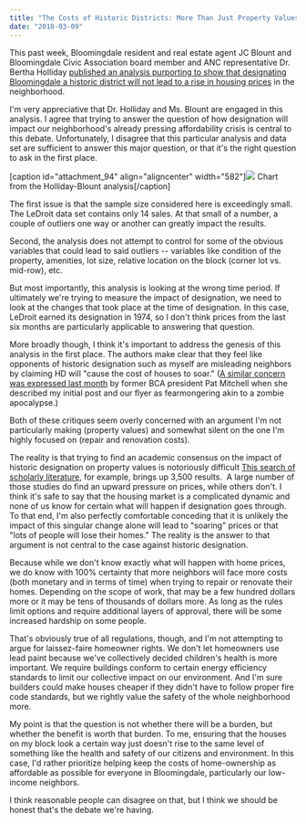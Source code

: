```yaml
---
title: "The Costs of Historic Districts: More Than Just Property Values"
date: "2018-03-09"
---
```


This past week, Bloomingdale resident and real estate agent JC Blount and Bloomingdale Civic Association board member and ANC representative Dr. Bertha Holliday [published an analysis purporting to show that designating Bloomingdale a historic district will not lead to a rise in housing prices](https://www.scribd.com/document/372833016/Just-the-Facts-Flyer-House-Prices-2018-03-02#from_embed) in the neighborhood.

I'm very appreciative that Dr. Holliday and Ms. Blount are engaged in this analysis. I agree that trying to answer the question of how designation will impact our neighborhood's already pressing affordability crisis is central to this debate. Unfortunately, I disagree that this particular analysis and data set are sufficient to answer this major question, or that it's the right question to ask in the first place.

\[caption id="attachment\_94" align="aligncenter" width="582"\]![](images/HollidayBlount-Chart.png) Chart from the Holliday-Blount analysis\[/caption\]

The first issue is that the sample size considered here is exceedingly small. The LeDroit data set contains only 14 sales. At that small of a number, a couple of outliers one way or another can greatly impact the results.

Second, the analysis does not attempt to control for some of the obvious variables that could lead to said outliers -- variables like condition of the property, amenities, lot size, relative location on the block (corner lot vs. mid-row), etc.

But most importantly, this analysis is looking at the wrong time period. If ultimately we're trying to measure the impact of designation, we need to look at the changes that took place at the time of designation. In this case, LeDroit earned its designation in 1974, so I don't think prices from the last six months are particularly applicable to answering that question.

More broadly though, I think it's important to address the genesis of this analysis in the first place. The authors make clear that they feel like opponents of historic designation such as myself are misleading neighbors by claiming HD will "cause the cost of houses to soar." ([A similar concern was expressed last month](https://www.scribd.com/document/370139629/The-Question-of-Historic-Designation-in-Bloomingdale-2018-01#from_e) by former BCA president Pat Mitchell when she  described my initial post and our flyer as fearmongering akin to a zombie apocalypse.)

Both of these critiques seem overly concerned with an argument I'm not particularly making (property values) and somewhat silent on the one I'm highly focused on (repair and renovation costs).

The reality is that trying to find an academic consensus on the impact of historic designation on property values is notoriously difficult [This search of scholarly literature](https://scholar.google.com/scholar?hl=en&as_sdt=0%2C9&q=%22historic+district%22+%22property+values%22&btnG=), for example, brings up 3,500 results.  A large number of those studies do find an upward pressure on prices, while others don't. I think it's safe to say that the housing market is a complicated dynamic and none of us know for certain what will happen if designation goes through. To that end, I'm also perfectly comfortable conceding that it is unlikely the impact of this singular change alone will lead to "soaring" prices or that "lots of people will lose their homes." The reality is the answer to that argument is not central to the case against historic designation.

Because while we don't know exactly what will happen with home prices, we do know with 100% certainty that more neighbors will face more costs (both monetary and in terms of time) when trying to repair or renovate their homes. Depending on the scope of work, that may be a few hundred dollars more or it may be tens of thousands of dollars more. As long as the rules limit options and require additional layers of approval, there will be some increased hardship on some people.

That's obviously true of all regulations, though, and I'm not attempting to argue for laissez-faire homeowner rights. We don't let homeowners use lead paint because we've collectively decided children's health is more important. We require buildings conform to certain energy efficiency standards to limit our collective impact on our environment. And I'm sure builders could make houses cheaper if they didn't have to follow proper fire code standards, but we rightly value the safety of the whole neighborhood more.

My point is that the question is not whether there will be a burden, but whether the benefit is worth that burden. To me, ensuring that the houses on my block look a certain way just doesn't rise to the same level of something like the health and safety of our citizens and environment. In this case, I'd rather prioritize helping keep the costs of home-ownership as affordable as possible for everyone in Bloomingdale, particularly our low-income neighbors.

I think reasonable people can disagree on that, but I think we should be honest that's the debate we're having.
